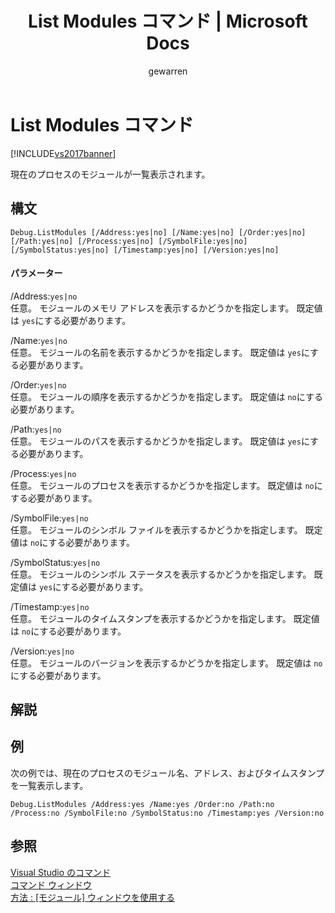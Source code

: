 ﻿---
title: List Modules コマンド | Microsoft Docs
ms.date: 11/15/2016
ms.prod: visual-studio-dev14
ms.technology: vs-ide-general
ms.topic: reference
f1_keywords:
- debug.listmodules
helpviewer_keywords:
- Debug.ListModules command
- ListModules command
- list modules command
ms.assetid: 3cb73774-6ac0-43b2-b781-75ed47175bfd
caps.latest.revision: 13
author: gewarren
ms.author: gewarren
manager: jillfra
ms.openlocfilehash: 26c2a2c07e09863c3320c3c69b8cc093bdf39466
ms.sourcegitcommit: a83c60bb00bf95e6bea037f0e1b9696c64deda3c
ms.translationtype: MTE95
ms.contentlocale: ja-JP
ms.lasthandoff: 02/19/2019
ms.locfileid: "54790034"
---
# <a name="list-modules-command"></a>List Modules コマンド
[!INCLUDE[vs2017banner](../../includes/vs2017banner.md)]

  
現在のプロセスのモジュールが一覧表示されます。  
  
## <a name="syntax"></a>構文  
  
```  
Debug.ListModules [/Address:yes|no] [/Name:yes|no] [/Order:yes|no]  
[/Path:yes|no] [/Process:yes|no] [/SymbolFile:yes|no]  
[/SymbolStatus:yes|no] [/Timestamp:yes|no] [/Version:yes|no]  
```  
  
#### <a name="parameters"></a>パラメーター  
 /Address:`yes|no`  
 任意。 モジュールのメモリ アドレスを表示するかどうかを指定します。 既定値は `yes`にする必要があります。  
  
 /Name:`yes|no`  
 任意。 モジュールの名前を表示するかどうかを指定します。 既定値は `yes`にする必要があります。  
  
 /Order:`yes|no`  
 任意。 モジュールの順序を表示するかどうかを指定します。 既定値は `no`にする必要があります。  
  
 /Path:`yes|no`  
 任意。 モジュールのパスを表示するかどうかを指定します。 既定値は `yes`にする必要があります。  
  
 /Process:`yes|no`  
 任意。 モジュールのプロセスを表示するかどうかを指定します。 既定値は `no`にする必要があります。  
  
 /SymbolFile:`yes|no`  
 任意。 モジュールのシンボル ファイルを表示するかどうかを指定します。 既定値は `no`にする必要があります。  
  
 /SymbolStatus:`yes|no`  
 任意。 モジュールのシンボル ステータスを表示するかどうかを指定します。 既定値は `yes`にする必要があります。  
  
 /Timestamp:`yes|no`  
 任意。 モジュールのタイムスタンプを表示するかどうかを指定します。 既定値は `no`にする必要があります。  
  
 /Version:`yes|no`  
 任意。 モジュールのバージョンを表示するかどうかを指定します。 既定値は `no`にする必要があります。  
  
## <a name="remarks"></a>解説  
  
## <a name="example"></a>例  
 次の例では、現在のプロセスのモジュール名、アドレス、およびタイムスタンプを一覧表示します。  
  
```  
Debug.ListModules /Address:yes /Name:yes /Order:no /Path:no /Process:no /SymbolFile:no /SymbolStatus:no /Timestamp:yes /Version:no  
```  
  
## <a name="see-also"></a>参照  
 [Visual Studio のコマンド](../../ide/reference/visual-studio-commands.md)   
 [コマンド ウィンドウ](../../ide/reference/command-window.md)   
 [方法 : [モジュール] ウィンドウを使用する](../../debugger/how-to-use-the-modules-window.md)
